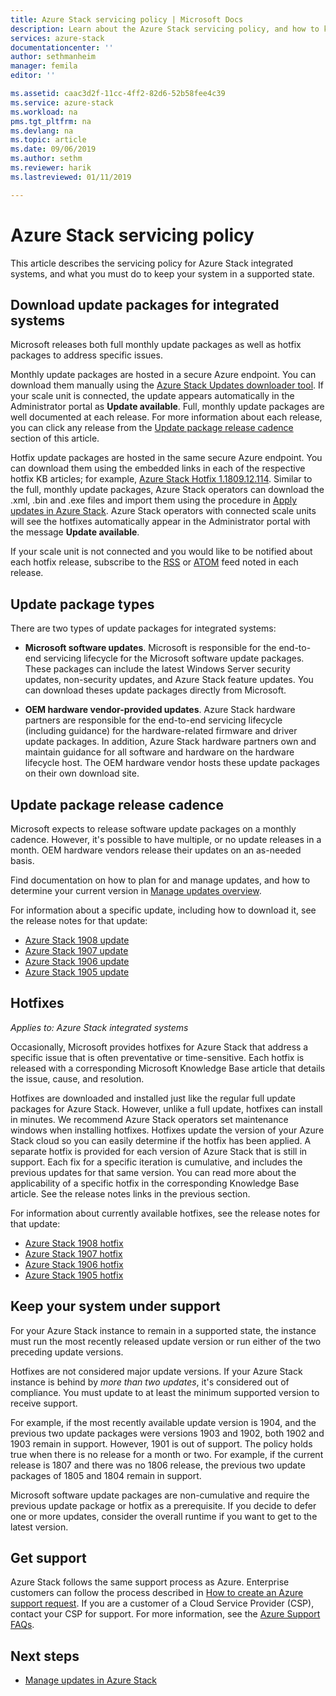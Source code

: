 ```yaml
---
title: Azure Stack servicing policy | Microsoft Docs
description: Learn about the Azure Stack servicing policy, and how to keep an integrated system in a supported state.
services: azure-stack
documentationcenter: ''
author: sethmanheim
manager: femila
editor: ''

ms.assetid: caac3d2f-11cc-4ff2-82d6-52b58fee4c39
ms.service: azure-stack
ms.workload: na
pms.tgt_pltfrm: na
ms.devlang: na
ms.topic: article
ms.date: 09/06/2019
ms.author: sethm
ms.reviewer: harik
ms.lastreviewed: 01/11/2019

---
```


# Azure Stack servicing policy

This article describes the servicing policy for Azure Stack integrated systems, and what you must do to keep your system in a supported state.

## Download update packages for integrated systems

Microsoft releases both full monthly update packages as well as hotfix packages to address specific issues.

Monthly update packages are hosted in a secure Azure endpoint. You can download them manually using the [Azure Stack Updates downloader tool](https://aka.ms/azurestackupdatedownload). If your scale unit is connected, the update appears automatically in the Administrator portal as **Update available**. Full, monthly update packages are well documented at each release. For more information about each release, you can click any release from the [Update package release cadence](#update-package-release-cadence) section of this article.

Hotfix update packages are hosted in the same secure Azure endpoint. You can download them using the embedded links in each of the respective hotfix KB articles; for example, [Azure Stack Hotfix 1.1809.12.114](https://support.microsoft.com/help/4481548/azure-stack-hotfix-1-1809-12-114). Similar to the full, monthly update packages, Azure Stack operators can download the .xml, .bin and .exe files and import them using the procedure in [Apply updates in Azure Stack](azure-stack-apply-updates.md). Azure Stack operators with connected scale units will see the hotfixes automatically appear in the Administrator portal with the message **Update available**.

If your scale unit is not connected and you would like to be notified about each hotfix release, subscribe to the [RSS](https://support.microsoft.com/app/content/api/content/feeds/sap/en-us/32d322a8-acae-202d-e9a9-7371dccf381b/rss) or [ATOM](https://support.microsoft.com/app/content/api/content/feeds/sap/en-us/32d322a8-acae-202d-e9a9-7371dccf381b/atom) feed noted in each release.

## Update package types

There are two types of update packages for integrated systems:

- **Microsoft software updates**. Microsoft is responsible for the end-to-end servicing lifecycle for the Microsoft software update packages. These packages can include the latest Windows Server security updates, non-security updates, and Azure Stack feature updates. You can download theses update packages directly from Microsoft.

- **OEM hardware vendor-provided updates**. Azure Stack hardware partners are responsible for the end-to-end servicing lifecycle (including guidance) for the hardware-related firmware and driver update packages. In addition, Azure Stack hardware partners own and maintain guidance for all software and hardware on the hardware lifecycle host. The OEM hardware vendor hosts these update packages on their own download site.

## Update package release cadence

Microsoft expects to release software update packages on a monthly cadence. However, it's possible to have multiple, or no update releases in a month. OEM hardware vendors release their updates on an as-needed basis.

Find documentation on how to plan for and manage updates, and how to determine your current version in [Manage updates overview](azure-stack-updates.md).

For information about a specific update, including how to download it, see the release notes for that update:

- [Azure Stack 1908 update](azure-stack-release-notes-1908.md)
- [Azure Stack 1907 update](azure-stack-release-notes-1907.md)
- [Azure Stack 1906 update](azure-stack-release-notes-1906.md)
- [Azure Stack 1905 update](azure-stack-release-notes-1905.md)

## Hotfixes

*Applies to: Azure Stack integrated systems*

Occasionally, Microsoft provides hotfixes for Azure Stack that address a specific issue that is often preventative or time-sensitive.  Each hotfix is released with a corresponding Microsoft Knowledge Base article that details the issue, cause, and resolution.

Hotfixes are downloaded and installed just like the regular full update packages for Azure Stack. However, unlike a full update, hotfixes can install in minutes. We recommend Azure Stack operators set maintenance windows when installing hotfixes. Hotfixes update the version of your Azure Stack cloud so you can easily determine if the hotfix has been applied. A separate hotfix is provided for each version of Azure Stack that is still in support. Each fix for a specific iteration is cumulative, and includes the previous updates for that same version. You can read more about the applicability of a specific hotfix in the corresponding Knowledge Base article. See the release notes links in the previous section.

For information about currently available hotfixes, see the release notes for that update:

- [Azure Stack 1908 hotfix](release-notes?view=azs-1908#hotfixes)
- [Azure Stack 1907 hotfix](release-notes?view=azs-1907#hotfixes)
- [Azure Stack 1906 hotfix](release-notes?view=azs-1906#hotfixes)
- [Azure Stack 1905 hotfix](release-notes?view=azs-1905#hotfixes)

## Keep your system under support

For your Azure Stack instance to remain in a supported state, the instance must run the most recently released update version or run either of the two preceding update versions.

Hotfixes are not considered major update versions. If your Azure Stack instance is behind by *more than two updates*, it's considered out of compliance. You must update to at least the minimum supported version to receive support.

For example, if the most recently available update version is 1904, and the previous two update packages were versions 1903 and 1902, both 1902 and 1903 remain in support. However, 1901 is out of support. The policy holds true when there is no release for a month or two. For example, if the current release is 1807 and there was no 1806 release, the previous two update packages of 1805 and 1804 remain in support.

Microsoft software update packages are non-cumulative and require the previous update package or hotfix as a prerequisite. If you decide to defer one or more updates, consider the overall runtime if you want to get to the latest version.

## Get support

Azure Stack follows the same support process as Azure. Enterprise customers can follow the process described in [How to create an Azure support request](https://docs.microsoft.com/azure/azure-supportability/how-to-create-azure-support-request). If you are a customer of a Cloud Service Provider (CSP), contact your CSP for support. For more information, see the [Azure Support FAQs](https://azure.microsoft.com/support/faq/).

## Next steps

- [Manage updates in Azure Stack](azure-stack-updates.md)
